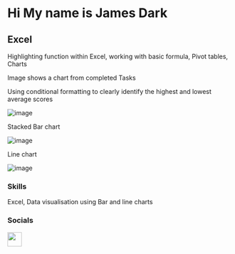 Hi My name is James Dark
==================================================================================================================================

Excel
-----

Highlighting function within Excel, working with basic formula, Pivot tables, Charts

Image shows a chart from completed Tasks

Using conditional formatting to clearly identify the highest and lowest average scores

![image](https://github.com/user-attachments/assets/35d84cf3-83b3-4cd0-9762-93c830fc54c2)

Stacked Bar chart

![image](https://github.com/user-attachments/assets/4e8a860d-26d2-4bdf-980d-784b590d37df)

Line chart

![image](https://github.com/user-attachments/assets/78de1745-fe99-45c5-8338-82e0c110da7f)


### Skills
Excel, Data visualisation using Bar and line charts




### Socials

<p align="left"> <a href="https://www.linkedin.com/in/james-dark-852310ba" target="_blank" rel="noreferrer"> <picture> <source media="(prefers-color-scheme: dark)" srcset="https://raw.githubusercontent.com/danielcranney/readme-generator/main/public/icons/socials/linkedin-dark.svg" /> <source media="(prefers-color-scheme: light)" srcset="https://raw.githubusercontent.com/danielcranney/readme-generator/main/public/icons/socials/linkedin.svg" /> <img src="https://raw.githubusercontent.com/danielcranney/readme-generator/main/public/icons/socials/linkedin.svg" width="32" height="32" /> </picture> </a></p>
